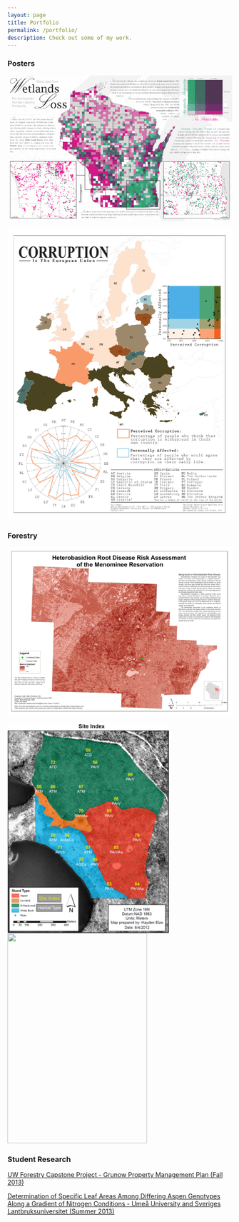 ```yaml
---
layout: page
title: Portfolio
permalink: /portfolio/
description: Check out some of my work.
---
```


### Posters

[![Wisconsin Wetlands Loss](/assets/img/portfolio/HaydenElza-WetlandsLoss-Preview.png)](/assets/img/portfolio/HaydenElza-WetlandsLoss.png)

[![Corruption in EU](/assets/img/portfolio/HaydenElza-CorruptionInTheEU-Preview.png)](/assets/img/portfolio/HaydenElza-CorruptionInTheEU.png)

### Forestry

[![Heterobasidion Risk Assessment](/assets/img/portfolio/HeterobasidionRiskAssessment-Preview.png)](/assets/img/portfolio/HeterobasidionRiskAssessment-100dpi.png)

<a href="/assets/img/portfolio/Kemp2012_SiteIndex.png"><img src="/assets/img/portfolio/Kemp2012_SiteIndex.png" atl="Kemp Study Area - Site Index" width="362.5" style="float: left; margin-right: 25px;"></a>

<a href="/assets/img/portfolio/GrunowHarvest.jpg"><img src="/assets/img/portfolio/GrunowHarvest.jpg" atl="Grunow Property Management Plan - Harvest Plan" width="312.5" height="470"></a>

### Student Research

[UW Forestry Capstone Project - Grunow Property Management Plan (Fall 2013)](/assets/pdf/Capstone_2013_FinalDraft.pdf)

[Determination of Specific Leaf Areas Among Differing Aspen Genotypes Along a Gradient of Nitrogen Conditions - Umeå University and Sveriges Lantbruksuniversitet (Summer 2013)](/assets/pdf/HaydenElza2013_SpecificLeafAreaNitrogenSWASP.pdf)
